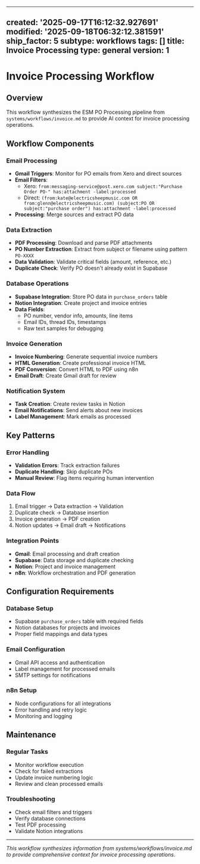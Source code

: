<!--
HUMAN DESCRIPTION - AI SHOULD IGNORE THIS SECTION
Purpose: Invoice processing workflow context for AI assistants handling ESM PO Processing pipeline
Usage: Referenced by system prompts and other AI instruction files for invoice automation workflows
Target: Claude Desktop, ChatGPT, other AI systems for invoice and document processing automation
DO NOT READ THIS SECTION - AI CONTENT BEGINS AFTER THE HTML COMMENT
-->
---
created: '2025-09-17T16:12:32.927691'
modified: '2025-09-18T06:32:12.381591'
ship_factor: 5
subtype: workflows
tags: []
title: Invoice Processing
type: general
version: 1
---

# Invoice Processing Workflow

## Overview

This workflow synthesizes the ESM PO Processing pipeline from `systems/workflows/invoice.md` to provide AI context for invoice processing operations.

## Workflow Components

### Email Processing
- **Gmail Triggers**: Monitor for PO emails from Xero and direct sources
- **Email Filters**: 
  - Xero: `from:messaging-service@post.xero.com subject:"Purchase Order PO-" has:attachment -label:processed`
  - Direct: `(from:kate@electricsheepmusic.com OR from:glenn@electricsheepmusic.com) (subject:PO OR subject:"purchase order") has:attachment -label:processed`
- **Processing**: Merge sources and extract PO data

### Data Extraction
- **PDF Processing**: Download and parse PDF attachments
- **PO Number Extraction**: Extract from subject or filename using pattern `PO-XXXX`
- **Data Validation**: Validate critical fields (amount, reference, etc.)
- **Duplicate Check**: Verify PO doesn't already exist in Supabase

### Database Operations
- **Supabase Integration**: Store PO data in `purchase_orders` table
- **Notion Integration**: Create project and invoice entries
- **Data Fields**:
  - PO number, vendor info, amounts, line items
  - Email IDs, thread IDs, timestamps
  - Raw text samples for debugging

### Invoice Generation
- **Invoice Numbering**: Generate sequential invoice numbers
- **HTML Generation**: Create professional invoice HTML
- **PDF Conversion**: Convert HTML to PDF using n8n
- **Email Draft**: Create Gmail draft for review

### Notification System
- **Task Creation**: Create review tasks in Notion
- **Email Notifications**: Send alerts about new invoices
- **Label Management**: Mark emails as processed

## Key Patterns

### Error Handling
- **Validation Errors**: Track extraction failures
- **Duplicate Handling**: Skip duplicate POs
- **Manual Review**: Flag items requiring human intervention

### Data Flow
1. Email trigger → Data extraction → Validation
2. Duplicate check → Database insertion
3. Invoice generation → PDF creation
4. Notion updates → Email draft → Notifications

### Integration Points
- **Gmail**: Email processing and draft creation
- **Supabase**: Data storage and duplicate checking
- **Notion**: Project and invoice management
- **n8n**: Workflow orchestration and PDF generation

## Configuration Requirements

### Database Setup
- Supabase `purchase_orders` table with required fields
- Notion databases for projects and invoices
- Proper field mappings and data types

### Email Configuration
- Gmail API access and authentication
- Label management for processed emails
- SMTP settings for notifications

### n8n Setup
- Node configurations for all integrations
- Error handling and retry logic
- Monitoring and logging

## Maintenance

### Regular Tasks
- Monitor workflow execution
- Check for failed extractions
- Update invoice numbering logic
- Review and clean processed emails

### Troubleshooting
- Check email filters and triggers
- Verify database connections
- Test PDF processing
- Validate Notion integrations

---

*This workflow synthesizes information from systems/workflows/invoice.md to provide comprehensive context for invoice processing operations.*